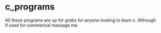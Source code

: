 # c_programs
All these programs are up for grabs for anyone looking to learn c. Although if used for commerical message me.
